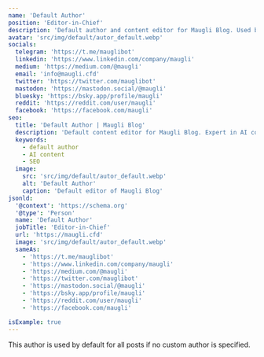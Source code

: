 ```yaml
---
name: 'Default Author'
position: 'Editor-in-Chief'
description: 'Default author and content editor for Maugli Blog. Used by default when no custom author is configured.'
avatar: 'src/img/default/autor_default.webp'
socials:
  telegram: 'https://t.me/mauglibot'
  linkedin: 'https://www.linkedin.com/company/maugli'
  medium: 'https://medium.com/@maugli'
  email: 'info@maugli.cfd'
  twitter: 'https://twitter.com/mauglibot'
  mastodon: 'https://mastodon.social/@maugli'
  bluesky: 'https://bsky.app/profile/maugli'
  reddit: 'https://reddit.com/user/maugli'
  facebook: 'https://facebook.com/maugli'
seo:
  title: 'Default Author | Maugli Blog'
  description: 'Default content editor for Maugli Blog. Expert in AI content, SEO, and multichannel strategies.'
  keywords:
    - default author
    - AI content
    - SEO
  image:
    src: 'src/img/default/autor_default.webp'
    alt: 'Default Author'
    caption: 'Default editor of Maugli Blog'
jsonld:
  '@context': 'https://schema.org'
  '@type': 'Person'
  name: 'Default Author'
  jobTitle: 'Editor-in-Chief'
  url: 'https://maugli.cfd'
  image: 'src/img/default/autor_default.webp'
  sameAs:
    - 'https://t.me/mauglibot'
    - 'https://www.linkedin.com/company/maugli'
    - 'https://medium.com/@maugli'
    - 'https://twitter.com/mauglibot'
    - 'https://mastodon.social/@maugli'
    - 'https://bsky.app/profile/maugli'
    - 'https://reddit.com/user/maugli'
    - 'https://facebook.com/maugli'

isExample: true
---
```


This author is used by default for all posts if no custom author is specified.
